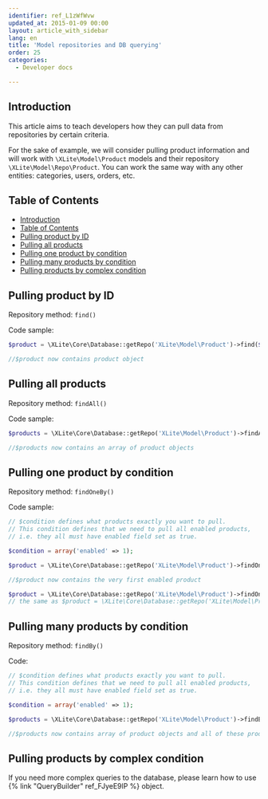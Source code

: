 ```yaml
---
identifier: ref_L1zWfWvw
updated_at: 2015-01-09 00:00
layout: article_with_sidebar
lang: en
title: 'Model repositories and DB querying'
order: 25
categories:
  - Developer docs

---
```


## Introduction

This article aims to teach developers how they can pull data from repositories by certain criteria.

For the sake of example, we will consider pulling product information and will work with `\XLite\Model\Product` models and their repository `\XLite\Model\Repo\Product`. You can work the same way with any other entities: categories, users, orders, etc.

## Table of Contents

*   [Introduction](#introduction)
*   [Table of Contents](#table-of-contents)
*   [Pulling product by ID](#pulling-product-by-id)
*   [Pulling all products](#pulling-all-products)
*   [Pulling one product by condition](#pulling-one-product-by-condition)
*   [Pulling many products by condition](#pulling-many-products-by-condition)
*   [Pulling products by complex condition](#pulling-products-by-complex-condition)

## Pulling product by ID

Repository method: `find()`

Code sample: 

```php
$product = \XLite\Core\Database::getRepo('XLite\Model\Product')->find($id);

//$product now contains product object
```

## Pulling all products

Repository method: `findAll()`

Code sample: 

```php
$products = \XLite\Core\Database::getRepo('XLite\Model\Product')->findAll();

//$products now contains an array of product objects
```

## Pulling one product by condition

Repository method: `findOneBy()`

Code sample:

```php
// $condition defines what products exactly you want to pull.
// This condition defines that we need to pull all enabled products, 
// i.e. they all must have enabled field set as true.

$condition = array('enabled' => 1);

$product = \XLite\Core\Database::getRepo('XLite\Model\Product')->findOneBy($condition);

//$product now contains the very first enabled product

$product = \XLite\Core\Database::getRepo('XLite\Model\Product')->findOneBy(array('product_id' => $id));
// the same as $product = \XLite\Core\Database::getRepo('XLite\Model\Product')->find($id);
```

## Pulling many products by condition

Repository method: `findBy()`

Code:

```php
// $condition defines what products exactly you want to pull.
// This condition defines that we need to pull all enabled products, 
// i.e. they all must have enabled field set as true.

$condition = array('enabled' => 1);

$products = \XLite\Core\Database::getRepo('XLite\Model\Product')->findBy($condition);

//$products now contains array of product objects and all of these products are enabled 
```

## Pulling products by complex condition

If you need more complex queries to the database, please learn how to use {% link "QueryBuilder" ref_FJyeE9lP %} object.